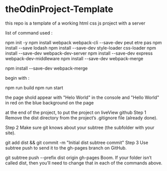 # theOdinProject-Template
this repo is a template of a working html css js project with a server 

list of command used : 

npm init -y
npm install webpack webpack-cli --save-dev
peut etre pas  npm install --save lodash 
npm install --save-dev style-loader css-loader
npm install --save-dev webpack-dev-server
npm install --save-dev express webpack-dev-middleware
npm install --save-dev webpack-merge

npm install --save-dev webpack-merge

begin with  :

npm run build 
npm run start 

the page shold appear with "Helo World" in the console 
and "Hello World" in red on the blue background on the page


at the end of the project, to put the project on liveView github 
Step 1
Remove the dist directory from the project’s .gitignore file (already done).

Step 2
Make sure git knows about your subtree (the subfolder with your site).

git add dist && git commit -m "Initial dist subtree commit"
Step 3
Use subtree push to send it to the gh-pages branch on GitHub.

git subtree push --prefix dist origin gh-pages
Boom. If your folder isn’t called dist, then you’ll need to change that in each of the commands above.


